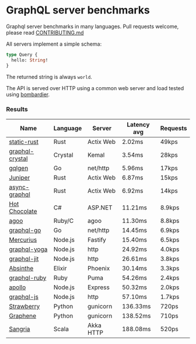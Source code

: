 <!-- README.md is generated from README.ecr, do not edit -->

# GraphQL server benchmarks

Graphql server benchmarks in many languages. Pull requests welcome, please read [CONTRIBUTING.md](CONTRIBUTING.md)

All servers implement a simple schema:

```graphql
type Query {
  hello: String!
}
```

The returned string is always `world`.

The API is served over HTTP using a common web server and load tested using [bombardier](https://github.com/codesenberg/bombardier).

### Results

| Name                          | Language      | Server          | Latency avg      | Requests      |
| ----------------------------  | ------------- | --------------- | ---------------- | ------------- |
| [static-rust](https://actix.rs/) | Rust | Actix Web | 2.02ms | 49kps |
| [graphql-crystal](https://github.com/graphql-crystal/graphql) | Crystal | Kemal | 3.54ms | 28kps |
| [gqlgen](https://github.com/99designs/gqlgen) | Go | net/http | 5.96ms | 17kps |
| [Juniper](https://github.com/graphql-rust/juniper) | Rust | Actix Web | 6.87ms | 15kps |
| [async-graphql](https://github.com/async-graphql/async-graphql) | Rust | Actix Web | 6.92ms | 14kps |
| [Hot Chocolate](https://github.com/ChilliCream/hotchocolate) | C# | ASP.NET | 11.21ms | 8.9kps |
| [agoo](https://github.com/ohler55/agoo) | Ruby/C | agoo | 11.30ms | 8.8kps |
| [graphql-go](https://github.com/graphql-go/graphql) | Go | net/http | 14.45ms | 6.9kps |
| [Mercurius](https://github.com/mercurius-js/mercurius) | Node.js | Fastify | 15.40ms | 6.5kps |
| [graphql-yoga](https://github.com/dotansimha/graphql-yoga) | Node.js | http | 24.92ms | 4.0kps |
| [graphql-jit](https://github.com/zalando-incubator/graphql-jit) | Node.js | http | 26.61ms | 3.8kps |
| [Absinthe](https://github.com/absinthe-graphql/absinthe) | Elixir | Phoenix | 30.14ms | 3.3kps |
| [graphql-ruby](https://github.com/rmosolgo/graphql-ruby) | Ruby | Puma | 54.26ms | 2.4kps |
| [apollo](https://github.com/apollographql/apollo-server) | Node.js | Express | 50.32ms | 2.0kps |
| [graphql-js](https://github.com/graphql/graphql-js) | Node.js | http | 57.10ms | 1.7kps |
| [Strawberry](https://github.com/strawberry-graphql/strawberry) | Python | gunicorn | 136.33ms | 720ps |
| [Graphene](https://github.com/graphql-python/graphene) | Python | gunicorn | 138.52ms | 710ps |
| [Sangria](https://github.com/sangria-graphql/sangria) | Scala | Akka HTTP | 188.08ms | 520ps |
